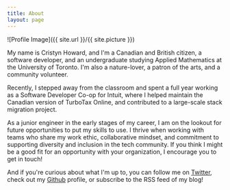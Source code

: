 ```yaml
---
title: About
layout: page
---
```

![Profile Image]({{ site.url }}/{{ site.picture }})

<p>My name is Cristyn Howard, and I'm a Canadian and British citizen, a software developer, and an undergraduate studying Applied Mathematics at the University of Toronto. I'm also a nature-lover, a patron of the arts, and a community volunteer.</p>

<p>Recently, I stepped away from the classroom and spent a full year working as a Software Developer Co-op for Intuit, where I helped maintain the Canadian version of TurboTax Online, and contributed to a large-scale stack migration project.</p>

<p>As a junior engineer in the early stages of my career, I am on the lookout for future opportunities to put my skills to use. I thrive when working with teams who share my work ethic, collaborative mindset, and commitment to supporting diversity and inclusion in the tech community. If you think I might be a good fit for an opportunity with your organization, I encourage you to get in touch!</p>

<p>And if you're curious about what I'm up to, you can follow me on <a href="http://www.twitter.com/cristyn_howard">Twitter</a>, check out my <a href="http://www.github.com/cristynhoward">Github</a> profile, or subscribe to the <a ihref="https://cristynhoward.github.io/feed.xml">RSS feed</a> of my blog!</p>
